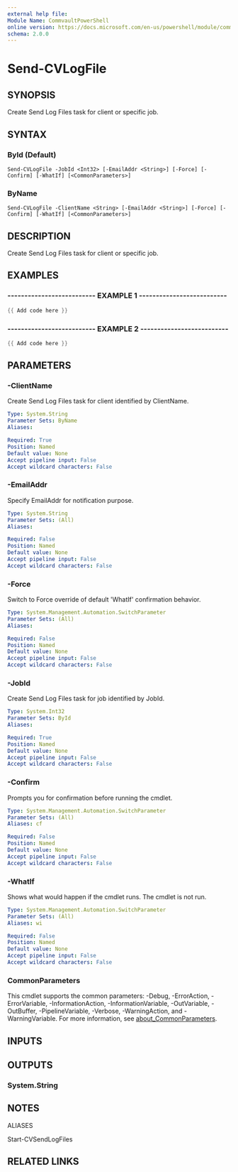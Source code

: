 ```yaml
---
external help file:
Module Name: CommvaultPowerShell
online version: https://docs.microsoft.com/en-us/powershell/module/commvaultpowershell/send-cvlogfile
schema: 2.0.0
---
```


# Send-CVLogFile

## SYNOPSIS
Create Send Log Files task for client or specific job.

## SYNTAX

### ById (Default)
```
Send-CVLogFile -JobId <Int32> [-EmailAddr <String>] [-Force] [-Confirm] [-WhatIf] [<CommonParameters>]
```

### ByName
```
Send-CVLogFile -ClientName <String> [-EmailAddr <String>] [-Force] [-Confirm] [-WhatIf] [<CommonParameters>]
```

## DESCRIPTION
Create Send Log Files task for client or specific job.

## EXAMPLES

### -------------------------- EXAMPLE 1 --------------------------
```powershell
{{ Add code here }}
```



### -------------------------- EXAMPLE 2 --------------------------
```powershell
{{ Add code here }}
```



## PARAMETERS

### -ClientName
Create Send Log Files task for client identified by ClientName.

```yaml
Type: System.String
Parameter Sets: ByName
Aliases:

Required: True
Position: Named
Default value: None
Accept pipeline input: False
Accept wildcard characters: False
```

### -EmailAddr
Specify EmailAddr for notification purpose.

```yaml
Type: System.String
Parameter Sets: (All)
Aliases:

Required: False
Position: Named
Default value: None
Accept pipeline input: False
Accept wildcard characters: False
```

### -Force
Switch to Force override of default 'WhatIf' confirmation behavior.

```yaml
Type: System.Management.Automation.SwitchParameter
Parameter Sets: (All)
Aliases:

Required: False
Position: Named
Default value: None
Accept pipeline input: False
Accept wildcard characters: False
```

### -JobId
Create Send Log Files task for job identified by JobId.

```yaml
Type: System.Int32
Parameter Sets: ById
Aliases:

Required: True
Position: Named
Default value: None
Accept pipeline input: False
Accept wildcard characters: False
```

### -Confirm
Prompts you for confirmation before running the cmdlet.

```yaml
Type: System.Management.Automation.SwitchParameter
Parameter Sets: (All)
Aliases: cf

Required: False
Position: Named
Default value: None
Accept pipeline input: False
Accept wildcard characters: False
```

### -WhatIf
Shows what would happen if the cmdlet runs.
The cmdlet is not run.

```yaml
Type: System.Management.Automation.SwitchParameter
Parameter Sets: (All)
Aliases: wi

Required: False
Position: Named
Default value: None
Accept pipeline input: False
Accept wildcard characters: False
```

### CommonParameters
This cmdlet supports the common parameters: -Debug, -ErrorAction, -ErrorVariable, -InformationAction, -InformationVariable, -OutVariable, -OutBuffer, -PipelineVariable, -Verbose, -WarningAction, and -WarningVariable. For more information, see [about_CommonParameters](http://go.microsoft.com/fwlink/?LinkID=113216).

## INPUTS

## OUTPUTS

### System.String

## NOTES

ALIASES

Start-CVSendLogFiles

## RELATED LINKS

